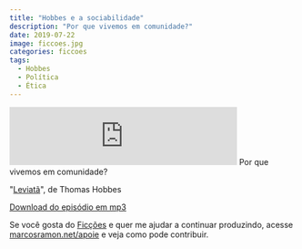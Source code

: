 ```yaml
---
title: "Hobbes e a sociabilidade"
description: "Por que vivemos em comunidade?"
date: 2019-07-22
image: ficcoes.jpg
categories: ficcoes
tags: 
  - Hobbes
  - Política
  - Ética
---
```


<iframe src="https://anchor.fm/podcastficcoes/embed/episodes/Hobbes-e-a-sociabilidade-e4n229" height="102px" width="400px" frameborder="0" scrolling="no"></iframe>
Por que vivemos em comunidade?

"[Leviatã](https://amzn.to/2LDKlqf)", de Thomas Hobbes 

[Download do episódio em mp3](https://s3-us-west-2.amazonaws.com/anchor-audio-bank/production/2019-6-23/19310216-44100-2-59f12183315ef.mp3)
 
Se você gosta do [Ficções](https://marcosramon.net/ficcoes/) e quer me ajudar a continuar produzindo, acesse [marcosramon.net/apoie](https://marcosramon.net/apoie/) e veja como pode contribuir.
